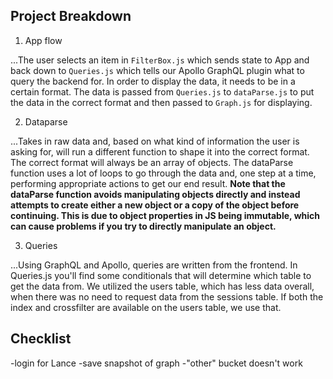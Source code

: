 ## Project Breakdown

1. App flow

...The user selects an item in `FilterBox.js` which sends state to App and back down to `Queries.js` which tells our Apollo GraphQL plugin what to query the backend for. In order to display the data, it needs to be in a certain format. The data is passed from `Queries.js` to `dataParse.js` to put the data in the correct format and then passed to `Graph.js` for displaying.

2. Dataparse

...Takes in raw data and, based on what kind of information the user is asking for, will run a different function to shape it into the correct format. The correct format will always be an array of objects. The dataParse function uses a lot of loops to go through the data and, one step at a time, performing appropriate actions to get our end result. **Note that the dataParse function avoids manipulating objects directly and instead attempts to create either a new object or a copy of the object before continuing. This is due to object properties in JS being immutable, which can cause problems if you try to directly manipulate an object.**

3. Queries

...Using GraphQL and Apollo, queries are written from the frontend. In Queries.js you'll find some conditionals that will determine which table to get the data from. We utilized the users table, which has less data overall, when there was no need to request data from the sessions table. If both the index and crossfilter are available on the users table, we use that.

## Checklist

-login for Lance
-save snapshot of graph
-"other" bucket doesn't work 